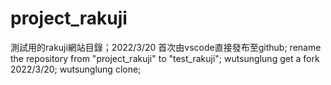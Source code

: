 # project_rakuji
測試用的rakuji網站目錄；2022/3/20 首次由vscode直接發布至github;
rename the repository from "project_rakuji" to "test_rakuji"; 
wutsunglung get a fork 2022/3/20;
wutsunglung clone;
